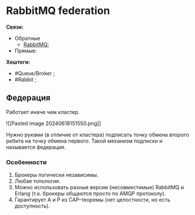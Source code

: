 # RabbitMQ federation

**Связи:**
- Обратные
	- [RabbitMQ](rabbit-mq);
- Прямые:

**Хештеги:**
- #Queue/Broker ;
- #Rabbit ;

## Федерация

Работает иначе чем кластер.

![[Pasted image 20240618151550.png]]

Нужно руками (в отличие от кластера) подписать точку обмена второго ребита на точку обмена первого. Такой механизм подписки и называется федерация.

### Особенности

1) Брокеры логически независимы.
2) Любая топология.
3) Можно использовать разные версии (несовместимые) RabbitMQ и Erlang (т.к. брокеры общаются просто по AMQP протоколу).
4) Гарантирует A и P из CAP-теоремы (нет целостности, но есть доступность).
